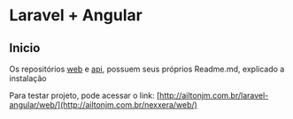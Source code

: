 # Laravel + Angular

## Inicio

Os repositórios [web](https://github.com/ailtonmartins/nexxera/tree/master/web//README.md) e [api](https://github.com/ailtonmartins/nexxera/tree/master/api/readme.md), possuem seus próprios Readme.md, explicado a instalação 

Para testar projeto, pode acessar o link:
[http://ailtonjm.com.br/laravel-angular/web/](http://ailtonjm.com.br/nexxera/web/) 
